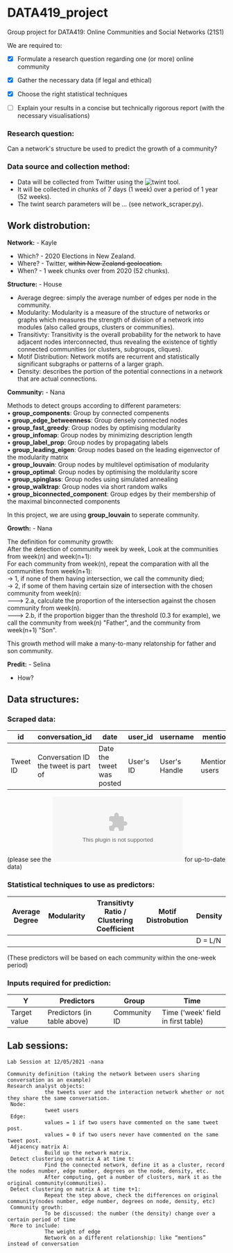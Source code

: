# DATA419_project
Group project for DATA419: Online Communities and Social Networks (21S1)


We are required to:
- [x] Formulate a research question regarding one (or more) online community
- [x] Gather the necessary data (if legal and ethical)
- [x] Choose the right statistical techniques
- [ ] Explain your results in a concise but technically rigorous report (with the necessary visualisations)


### Research question:
Can a network's structure be used to predict the growth of a community?


### Data source and collection method:
* Data will be collected from Twitter using the ![twint](https://github.com/twintproject/twint) tool. 
* It will be collected in chunks of 7 days (1 week) over a period of 1 year (52 weeks).
* The twint search parameters will be ... (see network_scraper.py).


## Work distrobution:

**Network:** - Kayle
* Which? - 2020 Elections in New Zealand.
* Where? - Twitter, ~~within New Zealand geolocation.~~
* When? - 1 week chunks over from 2020 (52 chunks).


**Structure:** - House
* Average degree: simply the average number of edges per node in the community.	
* Modularity: Modularity is a measure of the structure of networks or graphs which measures the strength of division of a network into modules (also called groups, clusters or communities).	
* Transitivty: Transitivity is the overall probability for the network to have adjacent nodes interconnected, thus revealing the existence of tightly connected communities (or clusters, subgroups, cliques).
* Motif Distribution: Network motifs are recurrent and statistically significant subgraphs or patterns of a larger graph.	
* Density: describes the portion of the potential connections in a network that are actual connections.

**Community:** - Nana  

Methods to detect groups according to different parameters:  
•	**group_components**: Group by connected compenents  
•	**group_edge_betweenness**: Group densely connected nodes  
•	**group_fast_greedy**: Group nodes by optimising modularity  
•	**group_infomap**: Group nodes by minimizing description length  
•	**group_label_prop**: Group nodes by propagating labels  
•	**group_leading_eigen**: Group nodes based on the leading eigenvector of the modularity matrix  
•	**group_louvain**: Group nodes by multilevel optimisation of modularity  
•	**group_optimal**: Group nodes by optimising the moldularity score  
•	**group_spinglass**: Group nodes using simulated annealing  
•	**group_walktrap**: Group nodes via short random walks  
•	**group_biconnected_component**: Group edges by their membership of the maximal binconnected components  

In this project, we are using **group_louvain** to seperate community.

**Growth:** - Nana  

The definition for community growth:  
  After the detection of community week by week, Look at the communities from week(n) and week(n+1):    
    For each community from week(n), repeat the comparation with all the communities from week(n+1):  
    -> 1, if none of them having intersection, we call the community died;  
    -> 2, if some of them having certain size of intersection with the chosen community from week(n):  
      ---> 2.a, calculate the proportion of the intersection against the chosen community from week(n).  
      ---> 2.b, if the proportion bigger than the threshold (0.3 for example), we call the community from week(n) "Father", and the community from week(n+1) "Son".  
      
This growth method will make a many-to-many relatonship for father and son community.  

**Predit:** - Selina
* How?


## Data structures:

### Scraped data:
| id | conversation_id | date | user_id | username | mentions | hashtags | replies_count | retweets_count | likes_count | tweet | urls | week |
| ------------- | ------------- | ------------- | ------------- | ------------- | ------------- | ------------- | ------------- | ------------- | ------------- | ------------- | ------------- | ------------- |
| Tweet ID | Conversation ID the tweet is part of | Date the tweet was posted | User's ID | User's Handle | Mentioned users | Hashtags used in tweet | # Replies to tweet | # retweets | # likes the tweet has | Tweet content (may be corrupted) | URL(s) in the tweet | Week the tweet was posted |

(please see the ![cleaned tweet .csv file](https://github.com/krransby/DATA419_project/blob/main/Tweet%20file/tweets_cleaned_week.csv) for up-to-date data)


### Statistical techniques to use as predictors:
| Average Degree | Modularity | Transitivty Ratio / Clustering Coefficient | Motif Distrobution | Density |
| ------------- | ------------- | ------------- | ------------- | ------------- |
|  |  |  |  | D = L/N |

(These predictors will be based on each community within the one-week period)

### Inputs required for prediction:

| Y | Predictors | Group | Time |
| ------------- | ------------- | ------------- | ------------- |
| Target value | Predictors (in table above) | Community ID | Time ('week' field in first table) |

## Lab sessions:

```
Lab Session at 12/05/2021 -nana 

Community definition (taking the network between users sharing conversation as an example)  
Research analyst objects:  
            the tweets user and the interaction network whether or not they share the same conversation.  
 Node:  
            tweet users  
 Edge:  
            values = 1 if two users have commented on the same tweet post.  
            values = 0 if two users never have commented on the same tweet post.  
 Adjacency matrix A:    
            Build up the network matrix.    
 Detect clustering on matrix A at time t:  
            Find the connected network, define it as a cluster, record the nodes number, edge number, degrees on the node, density, etc.  
            After computing, get a number of clusters, mark it as the original community(communities).  
 Detect clustering on matrix A at time t+1:  
            Repeat the step above, check the differences on original community(nodes number, edge number, degrees on node, density, etc)  
 Community growth:  
            To be discussed: the number (the density) change over a certain period of time                       
 More to include:  
            The weight of edge  
            Network on a different relationship: like “mentions” instead of conversation  
```
